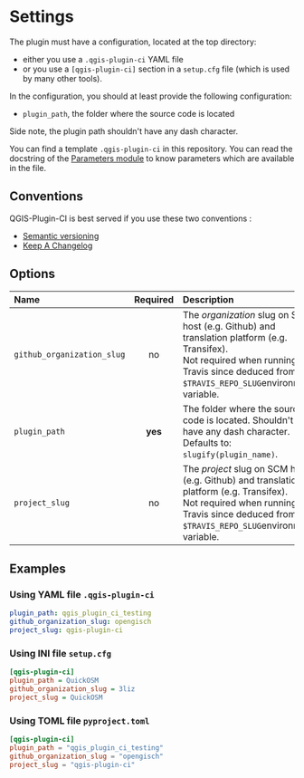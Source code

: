 # Settings

The plugin must have a configuration, located at the top directory:

- either you use a `.qgis-plugin-ci` YAML file
- or you use a `[qgis-plugin-ci]` section in a `setup.cfg` file (which is used by many other tools).

In the configuration, you should at least provide the following configuration:

- `plugin_path`, the folder where the source code is located

Side note, the plugin path shouldn't have any dash character.

You can find a template `.qgis-plugin-ci` in this repository.
You can read the docstring of the [Parameters module](/_apidoc/qgispluginci.parameters) to know parameters which are available in the file.

## Conventions

QGIS-Plugin-CI is best served if you use these two conventions :

* [Semantic versioning](https://semver.org/)
* [Keep A Changelog](https://keepachangelog.com)

## Options

| Name | Required | Description | Example |
| :--- | :------: | :---------- | :------ |
| `github_organization_slug` | no | The *organization* slug on SCM host (e.g. Github) and translation platform (e.g. Transifex).<br/>Not required when running on Travis since deduced from `$TRAVIS_REPO_SLUG`environment variable. |  |
| `plugin_path` | **yes** | The folder where the source code is located. Shouldn't have any dash character. Defaults to: `slugify(plugin_name)`. | qgis_plugin_CI_testing |
| `project_slug` | no | The *project* slug on SCM host (e.g. Github) and translation platform (e.g. Transifex).<br/>Not required when running on Travis since deduced from `$TRAVIS_REPO_SLUG`environment variable. |  |

## Examples

### Using YAML file `.qgis-plugin-ci`

```yaml
plugin_path: qgis_plugin_ci_testing
github_organization_slug: opengisch
project_slug: qgis-plugin-ci
```

### Using INI file `setup.cfg`

```ini
[qgis-plugin-ci]
plugin_path = QuickOSM
github_organization_slug = 3liz
project_slug = QuickOSM
```
### Using TOML file `pyproject.toml`

```toml
[qgis-plugin-ci]
plugin_path = "qgis_plugin_ci_testing"
github_organization_slug = "opengisch"
project_slug = "qgis-plugin-ci"
```

